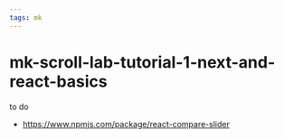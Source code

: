 ```yaml
---
tags: mk
---
```



# mk-scroll-lab-tutorial-1-next-and-react-basics

to do

- https://www.npmjs.com/package/react-compare-slider
